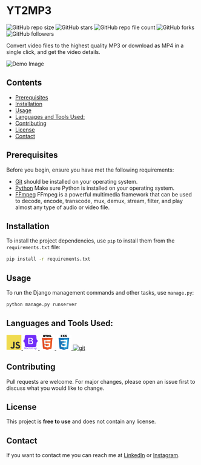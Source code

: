 # YT2MP3

![GitHub repo size](https://img.shields.io/github/repo-size/UmbrellaSkiies/YT2MP3)
![GitHub stars](https://img.shields.io/github/stars/UmbrellaSkiies/YT2MP3?style=social)
![GitHub repo file count](https://img.shields.io/github/directory-file-count/UmbrellaSkiies/YT2MP3)
![GitHub forks](https://img.shields.io/github/forks/UmbrellaSkiies/YT2MP3?style=social)
![GitHub followers](https://img.shields.io/github/followers/UmbrellaSkiies?label=Followers&logoColor=blue&style=flat)

Convert video files to the highest quality MP3 or download as MP4 in a single click, and get the video details.

![Demo Image](https://github.com/UmbrellaSkiies/YT2MP3/blob/main/assets/assets/images/Screenshot.png)

## Contents
  - [Prerequisites](#prerequisites)
  - [Installation](#installation)
  - [Usage](#usage)
  - [Languages and Tools Used:](#languages-and-tools-used)
  - [Contributing](#contributing)
  - [License](#license)
  - [Contact](#contact)


## Prerequisites
Before you begin, ensure you have met the following requirements:

* [Git](https://git-scm.com/downloads "Download Git") should be installed on your operating system.
* [Python](https://python.org) Make sure Python is installed on your operating system.
* [FFmpeg](https://ffmpeg.org) FFmpeg is a powerful multimedia framework that can be used to decode, encode, transcode, mux, demux, stream, filter, and play almost any type of audio or video file.


## Installation

To install the project dependencies, use `pip` to install them from the `requirements.txt` file:

```bash
pip install -r requirements.txt
```


## Usage

To run the Django management commands and other tasks, use `manage.py`:

```bash
python manage.py runserver
```


## Languages and Tools Used:

<p align="left">
    <a href="https://developer.mozilla.org/en-US/docs/Web/JavaScript" target="_blank" rel="noreferrer">
        <img src="https://raw.githubusercontent.com/devicons/devicon/master/icons/javascript/javascript-original.svg" alt="javascript" width="40" height="40"/>
    </a>
    <a href="https://getbootstrap.com" target="_blank" rel="noreferrer">
        <img src="https://raw.githubusercontent.com/devicons/devicon/master/icons/bootstrap/bootstrap-plain-wordmark.svg" alt="bootstrap" width="40" height="40"/>
    </a>
    <a href="https://www.w3.org/html/" target="_blank" rel="noreferrer">
        <img src="https://raw.githubusercontent.com/devicons/devicon/master/icons/html5/html5-original-wordmark.svg" alt="html5" width="40" height="40"/>
    </a>
    <a href="https://www.w3schools.com/css/" target="_blank" rel="noreferrer">
        <img src="https://raw.githubusercontent.com/devicons/devicon/master/icons/css3/css3-original-wordmark.svg" alt="css3" width="40" height="40"/>
    </a>
    <a href="https://git-scm.com/" target="_blank" rel="noreferrer">
        <img src="https://www.vectorlogo.zone/logos/git-scm/git-scm-icon.svg" alt="git" width="40" height="40"/>
    </a>
</p>


## Contributing

Pull requests are welcome. For major changes, please open an issue first
to discuss what you would like to change.


## License

This project is **free to use** and does not contain any license.


## Contact

If you want to contact me you can reach me at [LinkedIn](https://linkedin.com/in/neo-titebe-120536254) or [Instagram](https://instagram.com/9teen_99).
